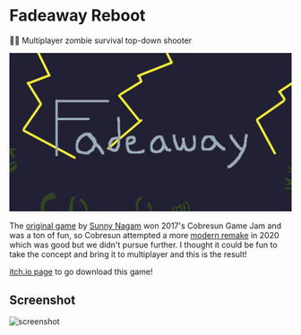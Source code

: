# Fadeaway Reboot
🧟‍♂️ Multiplayer zombie survival top-down shooter

![icon](game-image.png)

The [original game](https://github.com/SunnyNagam/Fadeway) by [Sunny Nagam](https://sunnynagam.github.io/) won 2017's Cobresun Game Jam and was a ton of fun, so Cobresun attempted a more [modern remake](https://github.com/Cobresun/Fadeaway) in 2020 which was good but we didn't pursue further.
I thought it could be fun to take the concept and bring it to multiplayer and this is the result!

[itch.io page](https://brian-norman.itch.io/fadeaway) to go download this game!

## Screenshot
![screenshot](https://img.itch.zone/aW1hZ2UvMTM5Nzk2OC84MTQ3NjM5LnBuZw==/original/eP2roN.png)
